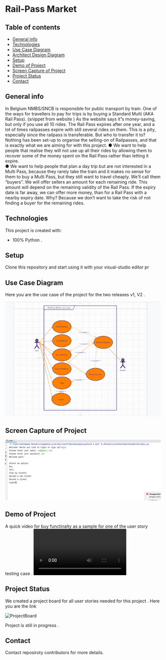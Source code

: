 # Rail-Pass Market

## Table of contents

- [General info](#general-info)
- [Technologies](#technologies)
- [Use Case Diagram](#usecase)
- [Architect Design Diagram](#architect)
- [Setup](#setup)
- [Demo of Project](#demo)
- [Screen Capture of Project](#screen-capture-of-project)
- [Project Status](#project-status)
- [Contact](#contact)

## General info

In Belgium NMBS/SNCB is responsible for public transport by train. One of the ways for
travellers to pay for trips is by buying a Standard Multi (AKA Rail Pass). (snippet from
website )
As the website says it”s money-saving, but only if you use all 10 rides. The Rail Pass expires
after one year, and a lot of times railpasses expire with still several rides on them. This is a
pity, especially since the railpass is transferable.
But who to transfer it to?
Nothing has been set-up to organise the selling-on of Railpasses, and that is exactly what
we are aiming for with this project.
● We want to help people that realise they will not use up all their rides by allowing
them to recover some of the money spent on the Rail Pass rather than letting it
expire. 
\
● We want to help people that plan a day trip but are not interested in a Multi Pass,
because they rarely take the train and it makes no sense for them to buy a Multi
Pass, but they still want to travel cheaply. We’ll call them “buyers”.
We will offer sellers an amount for each remaining ride. This amount will depend on the
remaining validity of the Rail Pass. If the expiry date is far away, we can offer more money,
than for a Rail Pass with a nearby expiry date. Why? Because we don’t want to take the risk
of not finding a buyer for the remaining rides.


## Technologies

 This project is created with:

- 100% Python . 

## Setup

Clone this repository and start using it with your visual-studio editor pr 

## Use Case Diagram

 Here you are the use case of the project for the two releases v1, V2 .

![usecase](https://github.com/Diyon335/RailPassMarket/blob/main/RailPassUseCase.PNG)

## Screen Capture of Project

![Screenshot](https://github.com/Diyon335/RailPassMarket/blob/main/RPScreenShot.PNG)


## Demo of Project
A quick video for buy functinalty as a sample for one of the user story testing case .
![Video-Demo](https://github.com/Diyon335/RailPassMarket/blob/main/RPVideo.MP4)

## Project Status
We created a project board for all user stories needed for this project  .
Here you are the link  
 
![ProjectBoard](https://github.com/Diyon335/RailPassMarket/projects/1)

Project is still in progress  .

## Contact
Contact reposiroty contributors for more details.
